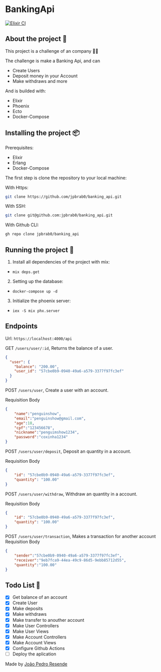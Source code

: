 # BankingApi

[![Elixir CI](https://github.com/jpbrab0/banking_api/actions/workflows/elixir.yml/badge.svg)](https://github.com/jpbrab0/banking_api/actions/workflows/elixir.yml)
## About the project 📜

This project is a challenge of an company 👀💚

The challenge is make a Banking Api, and can 
* Create Users
* Deposit money in your Account
* Make withdraws and more

And is builded with:
* Elixir
* Phoenix
* Ecto
* Docker-Compose

## Installing the project 📦

Prerequisites:
* Elixir
* Erlang
* Docker-Compose

The first step is clone the repository to your local machine:

With Https:

```bash
git clone https://github.com/jpbrab0/banking_api.git
```

With SSH:

```bash
git clone git@github.com:jpbrab0/banking_api.git
```

With Github CLI:

```bash
gh repo clone jpbrab0/banking_api
```

## Running the project 🏃

1. Install all dependencies of the project with mix:
  * ``mix deps.get``

2. Setting up the database:
  * ``docker-compose up -d``

3. Initialize the phoenix server:
  * ``iex -S mix phx.server``

## Endpoints

Url: ``https://localhost:4000/api``

GET ``/users/user/:id``, Returns the balance of a user.

```json
{
  "user": {
    "balance": "200.00",
    "user_id": "57cbe0b9-0940-49a6-a579-3377f97fc3ef"
  }
}
```

POST ``/users/user``, Create a user with an account.

Requisition Body
```json
{
	"name":"penguinshow",
	"email":"penguinshow@gmail.com",
	"age":18,
	"cpf":"123456678",
	"nickname":"penguimshow1234",
	"password":"coxinha1234"
}
```

POST ``/users/user/deposit``, Deposit an quantity in a account.

Requisition Body
```json
{
	"id": "57cbe0b9-0940-49a6-a579-3377f97fc3ef",
	"quantity": "100.00"
}
```

POST ``/users/user/withdraw``, Withdraw an quantity in a account.

Requisition Body
```json
{
	"id": "57cbe0b9-0940-49a6-a579-3377f97fc3ef",
	"quantity": "100.00"
}
```

POST ``/users/user/transaction``, Makes a transaction for another account
Requisition Body
```json
{
	"sender":"57cbe0b9-0940-49a6-a579-3377f97fc3ef",
	"receiver":"9eb7fca9-44ea-49c9-86d5-9ebb85712d55",
	"quantity":"100.00"
}
```

## Todo List 📝

- [x] Get balance of an account
- [x] Create User
- [x] Make deposits
- [x] Make withdraws
- [x] Make transfer to anouther account
- [x] Make User Controllers
- [x] Make User Views
- [x] Make Account Controllers
- [x] Make Account Views
- [x] Configure Github Actions
- [ ] Deploy the aplication

Made by [João Pedro Resende](https://jpres.dev)
